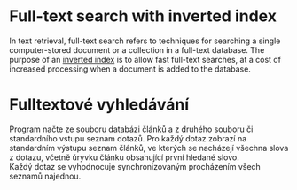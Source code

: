 # Full-text search with inverted index

In text retrieval, full-text search refers to techniques for searching a single computer-stored document or a collection in a full-text database.
The purpose of an [inverted index](https://en.wikipedia.org/wiki/Inverted_index) is to allow fast full-text searches, at a cost of increased processing when a document is added to the database.

# Fulltextové vyhledávání

Program načte ze souboru databázi článků a z druhého souboru či standardního vstupu seznam dotazů. Pro každý dotaz zobrazí na standardním výstupu seznam článků, ve kterých se nacházejí všechna slova z dotazu, včetně úryvku článku obsahující první hledané slovo.   
Každý dotaz se vyhodnocuje synchronizovaným procházením všech seznamů najednou.
